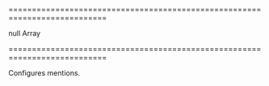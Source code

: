 ===========================================================================
<!--default-->null<!--/default-->
<!--type-->Array<dxHtmlEditorMention><!--/type-->
===========================================================================

<!--shortDescription-->
Configures mentions.
<!--/shortDescription-->

<!--fullDescription-->

<!--
TODO: This is the demo desc. Replace it with a View Demo button when there is a demo

The **HtmlEditor** allows a user to mention other users in the text. Users that can be mentioned are suggested in a drop-down list that gets its items from the [dataSource](/Documentation/ApiReference/UI_Widgets/dxHtmlEditor/Configuration/mentions/#dataSource).

The suggestion list appears when a user enters a specific [marker](/Documentation/ApiReference/UI_Widgets/dxHtmlEditor/Configuration/mentions/#marker). To mention a user, enter `@` in the text field at the bottom and select the user from the list.

Data for mentions can be from multiple data sources. In this case, you can assign an individual marker to each of them.

-->

<!--/fullDescription-->
